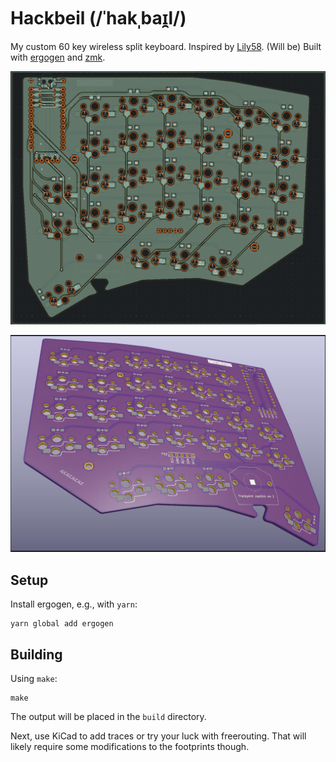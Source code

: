 # Hackbeil (/ˈhakˌbaɪ̯l/)

My custom 60 key wireless split keyboard. Inspired by [Lily58](https://github.com/kata0510/Lily58). (Will be) Built with [ergogen](https://ergogen.xyz) and [zmk](https://zmk.dev).

![screenshot of the pcb, routed](preview.png)

![rendering of the pcb](pcb-render.jpg)

## Setup

Install ergogen, e.g., with `yarn`:

    yarn global add ergogen

## Building

Using `make`:

    make

The output will be placed in the `build` directory.

Next, use KiCad to add traces or try your luck with freerouting.
That will likely require some modifications to the footprints though.
